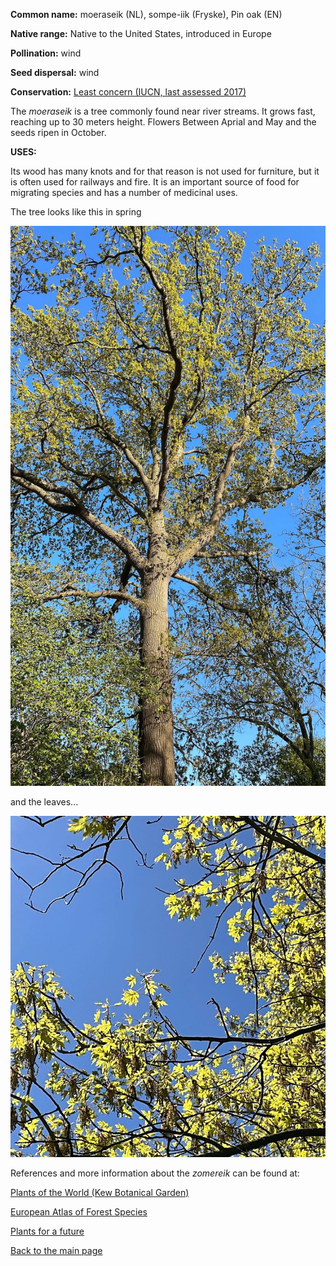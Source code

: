 __Common name:__ moeraseik (NL), sompe-iik (Fryske), Pin oak (EN)

<!--more-->

**Native range:** Native to the United States, introduced in Europe

**Pollination:** wind

**Seed dispersal:** wind

**Conservation:** [Least concern (IUCN, last assessed 2017)](https://www.iucnredlist.org/species/194215/111279508)

The _moeraseik_ is a tree commonly found near river streams. It grows fast, reaching up to 30 meters height. Flowers Between Aprial and May and the seeds ripen in October. 


__USES:__

Its wood has many knots and for that reason is not used for furniture, but it is often used for railways and fire. It is an important source of food for migrating species and has a number of medicinal uses. 


The tree looks like this in spring

![Quercus palustris](https://raw.githubusercontent.com/carolxgl/TreeLibrary/gh-pages/images/quepalB.jpeg)

and the leaves...

![Quercus palustris bark](https://raw.githubusercontent.com/carolxgl/TreeLibrary/gh-pages/images/quepal_L.jpeg)

References and more information about the _zomereik_ can be found at:

[Plants of the World (Kew Botanical Garden)](https://powo.science.kew.org/taxon/urn:lsid:ipni.org:names:359933-1)

[European Atlas of Forest Species](https://ies-ows.jrc.ec.europa.eu/efdac/download/Atlas/pdf/Quercus_palustris.pdf)  

[Plants for a future](https://pfaf.org/user/Plant.aspx?LatinName=Quercus+palustris)

[Back to the main page](https://carolxgl.github.io/TreeLibrary/)
